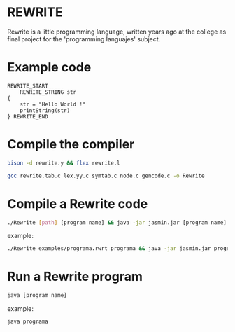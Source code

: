 
# REWRITE

Rewrite is a little programming language, written years ago at the college as final project for the 'programming languajes' subject.

# Example code

```
REWRITE_START
	REWRITE_STRING str
{
	str = "Hello World !"
	printString(str)
} REWRITE_END
```

# Compile the compiler

```sh
bison -d rewrite.y && flex rewrite.l
```
```sh
gcc rewrite.tab.c lex.yy.c symtab.c node.c gencode.c -o Rewrite
```

# Compile a Rewrite code

```sh
./Rewrite [path] [program name] && java -jar jasmin.jar [program name].j
```
example:
```sh
./Rewrite examples/programa.rwrt programa && java -jar jasmin.jar programa.j
```

# Run a Rewrite program

```sh
java [program name]
```
example:
```sh
java programa
```

